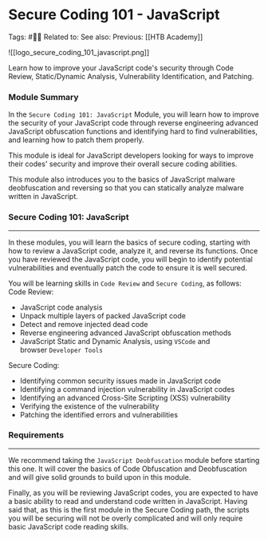 # Secure Coding 101 - JavaScript

Tags: #🧑‍🎓 
Related to:
See also:
Previous: [[HTB Academy]]

![[logo_secure_coding_101_javascript.png]]

Learn how to improve your JavaScript code's security through Code Review, Static/Dynamic Analysis, Vulnerability Identification, and Patching.

### Module Summary

In the `Secure Coding 101: JavaScript` Module, you will learn how to improve the security of your JavaScript code through reverse engineering advanced JavaScript obfuscation functions and identifying hard to find vulnerabilities, and learning how to patch them properly.

This module is ideal for JavaScript developers looking for ways to improve their codes' security and improve their overall secure coding abilities.

This module also introduces you to the basics of JavaScript malware deobfuscation and reversing so that you can statically analyze malware written in JavaScript.

### Secure Coding 101: JavaScript
-----------------------------

In these modules, you will learn the basics of secure coding, starting with how to review a JavaScript code, analyze it, and reverse its functions. Once you have reviewed the JavaScript code, you will begin to identify potential vulnerabilities and eventually patch the code to ensure it is well secured.

You will be learning skills in `Code Review` and `Secure Coding`, as follows:\
Code Review:

-   JavaScript code analysis
-   Unpack multiple layers of packed JavaScript code
-   Detect and remove injected dead code
-   Reverse engineering advanced JavaScript obfuscation methods
-   JavaScript Static and Dynamic Analysis, using `VSCode` and browser `Developer Tools`

Secure Coding:

-   Identifying common security issues made in JavaScript code
-   Identifying a command injection vulnerability in JavaScript codes
-   Identifying an advanced Cross-Site Scripting (XSS) vulnerability
-   Verifying the existence of the vulnerability
-   Patching the identified errors and vulnerabilities

### Requirements
------------

We recommend taking the `JavaScript Deobfuscation` module before starting this one. It will cover the basics of Code Obfuscation and Deobfuscation and will give solid grounds to build upon in this module.

Finally, as you will be reviewing JavaScript codes, you are expected to have a basic ability to read and understand code written in JavaScript. Having said that, as this is the first module in the Secure Coding path, the scripts you will be securing will not be overly complicated and will only require basic JavaScript code reading skills.